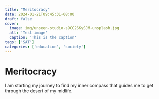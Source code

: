 ```yaml
---
title: "Meritocracy"
date: 2024-01-21T09:45:31-08:00
draft: false
cover:
  image: img/unseen-studio-s9CC2SKySJM-unsplash.jpg
  alt: 'Test image'
  caption: 'This is the caption'
tags: ['SAT']
categories: ['education', 'society']
---
```


# Meritocracy

I am starting my journey to find my inner compass that guides me to get through the desert of my midlife.
